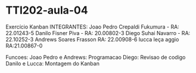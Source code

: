 # TTI202-aula-04
Exercício Kanban 
INTEGRANTES:
Joao Pedro Crepaldi Fukumura - RA: 22.01243-5
Danilo Fisner Piva - RA: 20.00802-3
Diego Suhai Navarro - RA: 22.10252-3
Andrews Soares Frasson RA: 22.00908-6
lucca leça aggio RA:21.00867-0

Funcoes:
Joao Pedro e Andrews: Programacao
Diego: Revisao de codigo
Danilo e Lucca: Montagem do Kanban